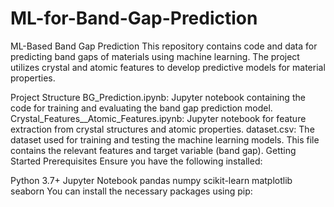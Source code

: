 # ML-for-Band-Gap-Prediction
ML-Based Band Gap Prediction
This repository contains code and data for predicting band gaps of materials using machine learning. The project utilizes crystal and atomic features to develop predictive models for material properties.

Project Structure
BG_Prediction.ipynb: Jupyter notebook containing the code for training and evaluating the band gap prediction model.
Crystal_Features__Atomic_Features.ipynb: Jupyter notebook for feature extraction from crystal structures and atomic properties.
dataset.csv: The dataset used for training and testing the machine learning models. This file contains the relevant features and target variable (band gap).
Getting Started
Prerequisites
Ensure you have the following installed:

Python 3.7+
Jupyter Notebook
pandas
numpy
scikit-learn
matplotlib
seaborn
You can install the necessary packages using pip:
